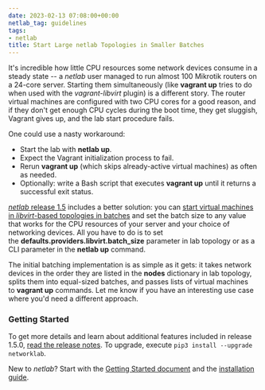 ```yaml
---
date: 2023-02-13 07:08:00+00:00
netlab_tag: guidelines
tags:
- netlab
title: Start Large netlab Topologies in Smaller Batches
---
```

It's incredible how little CPU resources some network devices consume in a steady state -- a *netlab* user managed to run almost 100 Mikrotik routers on a 24-core server. Starting them simultaneously (like **vagrant up** tries to do when used with the *vagrant-libvirt* plugin) is a different story. The router virtual machines are configured with two CPU cores for a good reason, and if they don't get enough CPU cycles during the boot time, they get sluggish, Vagrant gives up, and the lab start procedure fails.

One could use a nasty workaround:
<!--more-->
-   Start the lab with **netlab up**.
-   Expect the Vagrant initialization process to fail.
-   Rerun **vagrant up** (which skips already-active virtual machines) as often as needed.
-   Optionally: write a Bash script that executes **vagrant up** until it returns a successful exit status.

[*netlab* release 1.5](https://netlab.tools/release/1.5/) includes a better solution: you can [start virtual machines in *libvirt*-based topologies in batches](https://netlab.tools/labs/libvirt/#starting-virtual-machines-in-batches) and set the batch size to any value that works for the CPU resources of your server and your choice of networking devices. All you have to do is to set the **defaults.providers.libvirt.batch\_size** parameter in lab topology or as a CLI parameter in the **netlab up** command.

The initial batching implementation is as simple as it gets: it takes network devices in the order they are listed in the **nodes** dictionary in lab topology, splits them into equal-sized batches, and passes lists of virtual machines to **vagrant up** commands. Let me know if you have an interesting use case where you'd need a different approach.

### Getting Started

To get more details and learn about additional features included in release 1.5.0, [read the release notes](https://netlab.tools/release/1.5/#release-1-5-0). To upgrade, execute `pip3 install --upgrade networklab`.

New to *netlab*? Start with the [Getting Started document](https://netlab.tools/tutorials/) and the [installation guide](https://netlab.tools/install/).
